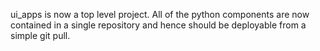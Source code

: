 ui_apps is now a top level project. All of the python components are now 
contained in a single repository and hence should be deployable from a
simple git pull.
